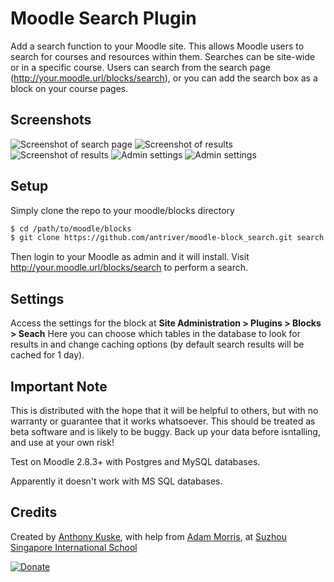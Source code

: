 # Moodle Search Plugin
Add a search function to your Moodle site. This allows Moodle users to search for courses and resources within them. Searches can be site-wide or in a specific course. Users can search from the search page (http://your.moodle.url/blocks/search), or you can add the search box as a block on your course pages.

## Screenshots
![Screenshot of search page](https://www.classroomtechtools.com/assets/img/moodle-plugin-screenshots/block_search/1.png)
![Screenshot of results](https://www.classroomtechtools.com/assets/img/moodle-plugin-screenshots/block_search/2.png)
![Screenshot of results](https://www.classroomtechtools.com/assets/img/moodle-plugin-screenshots/block_search/3.png)
![Admin settings](https://www.classroomtechtools.com/assets/img/moodle-plugin-screenshots/block_search/4.png)
![Admin settings](https://www.classroomtechtools.com/assets/img/moodle-plugin-screenshots/block_search/5.png)

## Setup
Simply clone the repo to your moodle/blocks directory
```bash
$ cd /path/to/moodle/blocks
$ git clone https://github.com/antriver/moodle-block_search.git search
```
Then login to your Moodle as admin and it will install.
Visit http://your.moodle.url/blocks/search to perform a search.

## Settings
Access the settings for the block at **Site Administration > Plugins > Blocks > Seach**
Here you can choose which tables in the database to look for results in and change caching options (by default search results will be cached for 1 day).

## Important Note
This is distributed with the hope that it will be helpful to others, but with no warranty or guarantee that it works  whatsoever. This should be treated as beta software and is likely to be buggy. Back up your data before isntalling, and use at your own risk! 

Test on Moodle 2.8.3+ with Postgres and MySQL databases.

Apparently it doesn't work with MS SQL databases.

## Credits
Created by [Anthony Kuske](http://www.anthonykuske.com), with help from [Adam Morris](http://mistermorris.com/), at [Suzhou Singapore International School](http://www.ssis-suzhou.net)

[![Donate](https://www.paypalobjects.com/en_GB/i/btn/btn_donate_LG.gif)](https://www.paypal.com/cgi-bin/webscr?cmd=_donations&business=anthonykuske%40gmail%2ecom&lc=GB&item_name=Anthony%20Kuske&no_note=0&cn=Add%20a%20note%3a&no_shipping=1&currency_code=USD&bn=PP%2dDonationsBF%3abtn_donate_LG%2egif%3aNonHosted)
